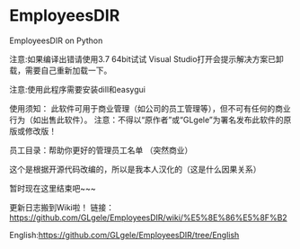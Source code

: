 # EmployeesDIR
EmployeesDIR on Python

注意:如果编译出错请使用3.7 64bit试试 Visual Studio打开会提示解决方案已卸载，需要自己重新加载一下。

注意:使用此程序需要安装dill和easygui

使用须知： 此软件可用于商业管理（如公司的员工管理等），但不可有任何的商业行为（如出售此软件）。 注意：不得以“原作者”或“GLgele”为署名发布此软件的原版或修改版！

员工目录：帮助你更好的管理员工名单 （突然商业）

这个是根据开源代码改编的，所以是我本人汉化的（这是什么因果关系）

暂时现在这里结束吧~~~

更新日志搬到Wiki啦！ 链接：https://github.com/GLgele/EmployeesDIR/wiki/%E5%8E%86%E5%8F%B2

English:https://github.com/GLgele/EmployeesDIR/tree/English
